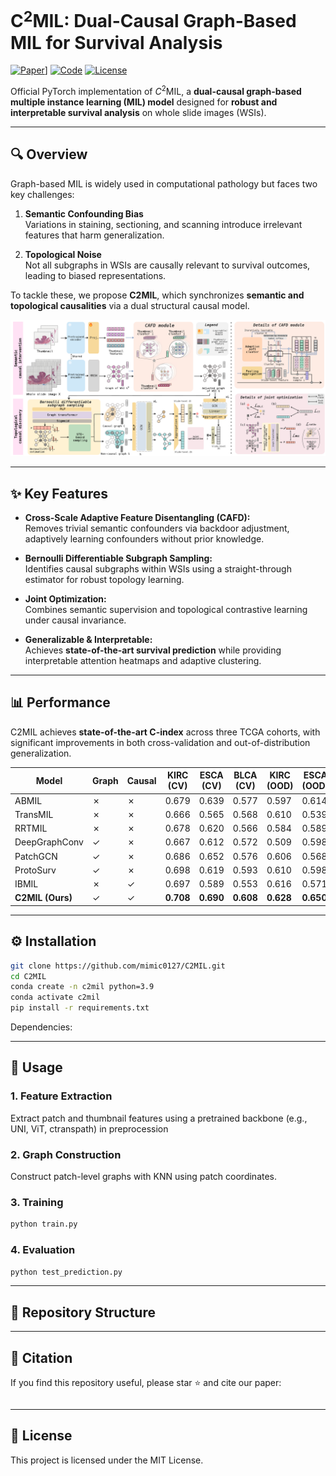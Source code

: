 
# C$^2$MIL: Dual-Causal Graph-Based MIL for Survival Analysis

[![Paper](https://img.shields.io/badge/Paper-ICCV%202025-blue)](http://arxiv.org/abs/2509.20152)]  [![Code](https://img.shields.io/badge/Code-GitHub-black)](https://github.com/mimic0127/C2MIL)  [![License](https://img.shields.io/badge/License-MIT-green)](#license)

Official PyTorch implementation of $C^2$MIL, a **dual-causal graph-based multiple instance learning (MIL) model** designed for **robust and interpretable survival analysis** on whole slide images (WSIs).

---

## 🔍 Overview

Graph-based MIL is widely used in computational pathology but faces two key challenges:

1. **Semantic Confounding Bias**  
   Variations in staining, sectioning, and scanning introduce irrelevant features that harm generalization.

2. **Topological Noise**  
   Not all subgraphs in WSIs are causally relevant to survival outcomes, leading to biased representations.

To tackle these, we propose **C2MIL**, which synchronizes **semantic and topological causalities** via a dual structural causal model.

<p align="center">
  <img src="./assets/c2mil_pipeline.png" width="1000">
</p>

---

## ✨ Key Features

- **Cross-Scale Adaptive Feature Disentangling (CAFD):**  
  Removes trivial semantic confounders via backdoor adjustment, adaptively learning confounders without prior knowledge.

- **Bernoulli Differentiable Subgraph Sampling:**  
  Identifies causal subgraphs within WSIs using a straight-through estimator for robust topology learning.

- **Joint Optimization:**  
  Combines semantic supervision and topological contrastive learning under causal invariance.

- **Generalizable & Interpretable:**  
  Achieves **state-of-the-art survival prediction** while providing interpretable attention heatmaps and adaptive clustering.

---

## 📊 Performance

C2MIL achieves **state-of-the-art C-index** across three TCGA cohorts, with significant improvements in both cross-validation and out-of-distribution generalization.

| Model        | Graph | Causal | KIRC (CV) | ESCA (CV) | BLCA (CV) | KIRC (OOD) | ESCA (OOD) | BLCA (OOD) |
|--------------|-------|--------|-----------|-----------|-----------|------------|------------|------------|
| ABMIL        | ✗     | ✗      | 0.679     | 0.639     | 0.577     | 0.597      | 0.614      | 0.673      |
| TransMIL     | ✗     | ✗      | 0.666     | 0.565     | 0.568     | 0.610      | 0.539      | 0.676      |
| RRTMIL       | ✗     | ✗      | 0.678     | 0.620     | 0.566     | 0.584      | 0.589      | 0.679      |
| DeepGraphConv| ✓     | ✗      | 0.667     | 0.612     | 0.572     | 0.509      | 0.598      | 0.613      |
| PatchGCN     | ✓     | ✗      | 0.686     | 0.652     | 0.576     | 0.606      | 0.568      | 0.697      |
| ProtoSurv    | ✓     | ✗      | 0.698     | 0.619     | 0.593     | 0.610      | 0.598      | 0.695      |
| IBMIL        | ✗     | ✓      | 0.697     | 0.589     | 0.553     | 0.616      | 0.571      | 0.654      |
| **C2MIL (Ours)** | ✓ | ✓      | **0.708** | **0.690** | **0.608** | **0.628**  | **0.650**  | **0.702**  |

---

## ⚙️ Installation

```bash
git clone https://github.com/mimic0127/C2MIL.git
cd C2MIL
conda create -n c2mil python=3.9
conda activate c2mil
pip install -r requirements.txt
````

Dependencies:

---

## 🚀 Usage

### 1. Feature Extraction

Extract patch and thumbnail features using a pretrained backbone (e.g., UNI, ViT, ctranspath) in preprocession

### 2. Graph Construction

Construct patch-level graphs with KNN using patch coordinates.

### 3. Training

```bash
python train.py
```

### 4. Evaluation

```bash
python test_prediction.py
```

---

## 📂 Repository Structure


---

## 📜 Citation

If you find this repository useful, please star ⭐️ and cite our paper:

```bibtex

```

---



## 📝 License

This project is licensed under the MIT License.




